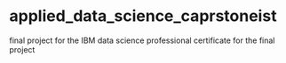 # applied_data_science_caprstoneist
final project for the IBM data science professional certificate
for the final project 
